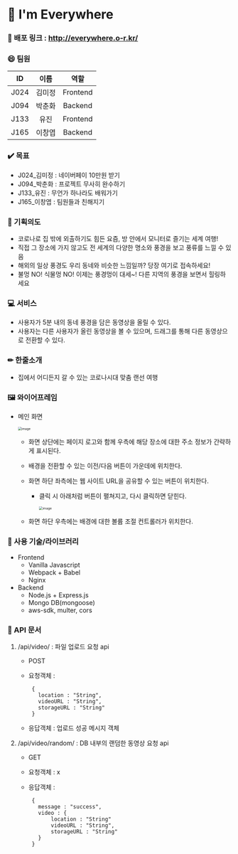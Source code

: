 # 🛬 I'm Everywhere

### 💾 배포 링크 : http://everywhere.o-r.kr/



### 😄 팀원

| **ID** | **이름** | **역할** |
| :----: | :------: | :------: |
|  J024  |  김미정  | Frontend |
|  J094  |  박춘화  | Backend  |
|  J133  |   유진   | Frontend |
|  J165  |  이창엽  | Backend  |



### ✔️ 목표

- J024_김미정 : 네이버페이 10만원 받기
- J094_박춘화 : 프로젝트 무사히 완수하기
- J133_유진 : 무언가 하나라도 배워가기
- J165_이창엽 : 팀원들과 친해지기



### 🤔 기획의도

- 코로나로 집 밖에 외출하기도 힘든 요즘, 방 안에서 모니터로 즐기는 세계 여행!
- 직접 그 장소에 가지 않고도 전 세계의 다양한 명소와 풍경을 보고 풍류를 느낄 수 있음
- 해외의 일상 풍경도 우리 동네와 비슷한 느낌일까? 당장 여기로 접속하세요!
- 불멍 NO! 식물멍 NO! 이제는 풍경멍이 대세~! 다른 지역의 풍경을 보면서 힐링하세요



### 💻 서비스

- 사용자가 5분 내의 동네 풍경을 담은 동영상을 올릴 수 있다.
- 사용자는 다른 사용자가 올린 동영상을 볼 수 있으며, 드래그를 통해 다른 동영상으로 전환할 수 있다.



### ✏ 한줄소개

- 집에서 어디든지 갈 수 있는 코로나시대 맞춤 랜선 여행



### 🖼 와이어프레임

- 메인 화면

  <img src="https://user-images.githubusercontent.com/57428261/134452976-04299a4e-52c1-45c6-b438-f673537e2934.png" alt="image" style="zoom:50%;" />

  

  - 화면 상단에는 페이지 로고와 함께 우측에 해당 장소에 대한 주소 정보가 간략하게 표시된다.

  - 배경을 전환할 수 있는 이전/다음 버튼이 가운데에 위치한다.

  - 화면 하단 좌측에는 웹 사이트 URL을 공유할 수 있는 버튼이 위치한다.

    - 클릭 시 아래처럼 버튼이 펼쳐지고, 다시 클릭하면 닫힌다.

      <img src="https://user-images.githubusercontent.com/57428261/134452996-29be8708-166f-4bef-af74-29ac667b20f7.png" alt="image" style="zoom:50%;" />

  

  - 화면 하단 우측에는 배경에 대한 볼륨 조절 컨트롤러가 위치한다.



### 💽 사용 기술/라이브러리

- Frontend
  - Vanilla Javascript
  - Webpack + Babel
  - Nginx 
- Backend
  - Node.js + Express.js
  - Mongo DB(mongoose)
  - aws-sdk, multer, cors



### 📝 API 문서

1. /api/video/ : 파일 업로드 요청 api

   - POST

   - 요청객체 :

     ```
      {
        location : "String",
        videoURL : "String",
        storageURL : "String"
      }
     ```

   - 응답객체 : 업로드 성공 메시지 객체

2. /api/video/random/ : DB 내부의 랜덤한 동영상 요청 api

   - GET

   - 요청객체 : x

   - 응답객체 :

     ```
      { 
        message : "success",
        video : {
            location : "String"
            videoURL : "String",
            storageURL : "String"
        }
      }
     ```
